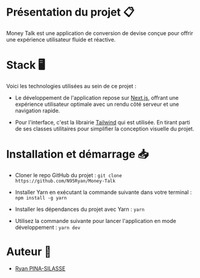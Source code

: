 # Présentation du projet 📋  


Money Talk est une application de conversion de devise conçue pour offrir une expérience utilisateur fluide et réactive.  


# Stack 🖥️  


Voici les technologies utilisées au sein de ce projet :  


- Le développement de l'application repose sur [Next.js](https://nextjs.org/), offrant une expérience utilisateur optimale avec un rendu côté serveur et une navigation rapide.  


- Pour l'interface, c'est la librairie [Tailwind](https://tailwindcss.com/) qui est utilisée. En tirant parti de ses classes utilitaires pour simplifier la conception visuelle du projet.  


# Installation et démarrage 📥  


- Cloner le repo GitHub du projet : `git clone https://github.com/N95Ryan/Money-Talk`  


- Installer Yarn en exécutant la commande suivante dans votre terminal : `npm install -g yarn`  


- Installer les dépendances du projet avec Yarn : `yarn`  


- Utilisez la commande suivante pour lancer l'application en mode développement : `yarn dev`  


# Auteur 👤  


- [Ryan PINA-SILASSE](https://github.com/N95Ryan)  

